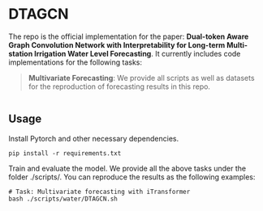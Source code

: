 # DTAGCN

The repo is the official implementation for the paper: **Dual-token Aware Graph Convolution Network with Interpretability for Long-term Multi-station
Irrigation Water Level Forecasting**. It currently includes code implementations for the following tasks:

> **Multivariate Forecasting**: We provide all scripts as well as datasets for the reproduction of forecasting results in this repo.

<p align="center">
<img src="./figures/algorithm.png" alt="" align=center />
</p>

## Usage 

Install Pytorch and other necessary dependencies.

```
pip install -r requirements.txt
```

Train and evaluate the model. We provide all the above tasks under the folder ./scripts/. You can reproduce the results as the following examples:

```
# Task: Multivariate forecasting with iTransformer
bash ./scripts/water/DTAGCN.sh
```
